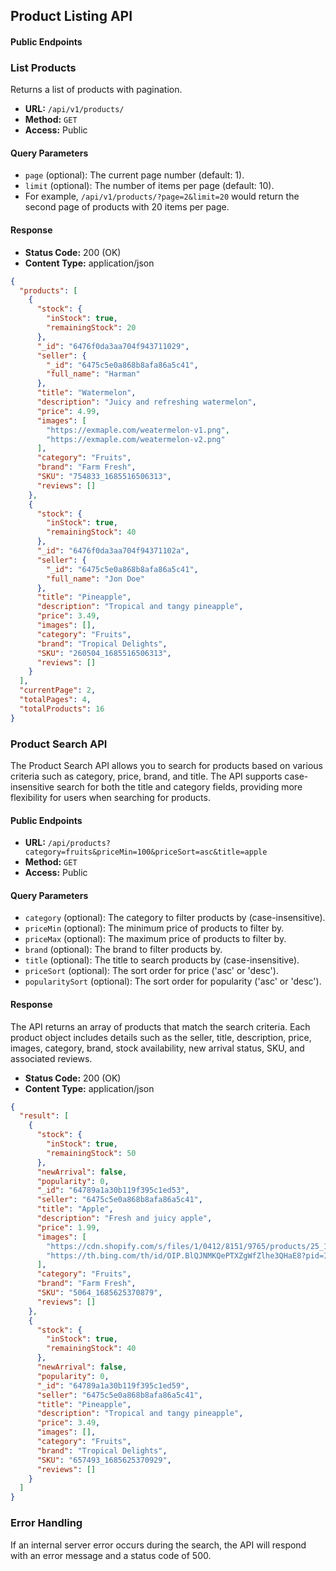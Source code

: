 ## Product Listing API

#### Public Endpoints

### List Products

Returns a list of products with pagination.

- **URL:** `/api/v1/products/`
- **Method:** `GET`
- **Access:** Public

#### Query Parameters

- `page` (optional): The current page number (default: 1).
- `limit` (optional): The number of items per page (default: 10).
- For example, `/api/v1/products/?page=2&limit=20` would return the second page of products with 20 items per page.

#### Response

- **Status Code:** 200 (OK)
- **Content Type:** application/json

```json
{
  "products": [
    {
      "stock": {
        "inStock": true,
        "remainingStock": 20
      },
      "_id": "6476f0da3aa704f943711029",
      "seller": {
        "_id": "6475c5e0a868b8afa86a5c41",
        "full_name": "Harman"
      },
      "title": "Watermelon",
      "description": "Juicy and refreshing watermelon",
      "price": 4.99,
      "images": [
        "https://exmaple.com/weatermelon-v1.png",
        "https://exmaple.com/weatermelon-v2.png"
      ],
      "category": "Fruits",
      "brand": "Farm Fresh",
      "SKU": "754833_1685516506313",
      "reviews": []
    },
    {
      "stock": {
        "inStock": true,
        "remainingStock": 40
      },
      "_id": "6476f0da3aa704f94371102a",
      "seller": {
        "_id": "6475c5e0a868b8afa86a5c41",
        "full_name": "Jon Doe"
      },
      "title": "Pineapple",
      "description": "Tropical and tangy pineapple",
      "price": 3.49,
      "images": [],
      "category": "Fruits",
      "brand": "Tropical Delights",
      "SKU": "260504_1685516506313",
      "reviews": []
    }
  ],
  "currentPage": 2,
  "totalPages": 4,
  "totalProducts": 16
}
```

### Product Search API

The Product Search API allows you to search for products based on various criteria such as category, price, brand, and title. The API supports case-insensitive search for both the title and category fields, providing more flexibility for users when searching for products.

#### Public Endpoints

- **URL:** `/api/products?category=fruits&priceMin=100&priceSort=asc&title=apple`
- **Method:** `GET`
- **Access:** Public

#### Query Parameters

- `category` (optional): The category to filter products by (case-insensitive).
- `priceMin` (optional): The minimum price of products to filter by.
- `priceMax` (optional): The maximum price of products to filter by.
- `brand` (optional): The brand to filter products by.
- `title` (optional): The title to search products by (case-insensitive).
- `priceSort` (optional): The sort order for price ('asc' or 'desc').
- `popularitySort` (optional): The sort order for popularity ('asc' or 'desc').

#### Response

The API returns an array of products that match the search criteria. Each product object includes details such as the seller, title, description, price, images, category, brand, stock availability, new arrival status, SKU, and associated reviews.

- **Status Code:** 200 (OK)
- **Content Type:** application/json

```json
{
  "result": [
    {
      "stock": {
        "inStock": true,
        "remainingStock": 50
      },
      "newArrival": false,
      "popularity": 0,
      "_id": "64789a1a30b119f395c1ed53",
      "seller": "6475c5e0a868b8afa86a5c41",
      "title": "Apple",
      "description": "Fresh and juicy apple",
      "price": 1.99,
      "images": [
        "https://cdn.shopify.com/s/files/1/0412/8151/9765/products/25_1080x.jpg?v=1660816037",
        "https://th.bing.com/th/id/OIP.BlQJNMKQePTXZgWfZlhe3QHaE8?pid=ImgDet&rs=1"
      ],
      "category": "Fruits",
      "brand": "Farm Fresh",
      "SKU": "5064_1685625370879",
      "reviews": []
    },
    {
      "stock": {
        "inStock": true,
        "remainingStock": 40
      },
      "newArrival": false,
      "popularity": 0,
      "_id": "64789a1a30b119f395c1ed59",
      "seller": "6475c5e0a868b8afa86a5c41",
      "title": "Pineapple",
      "description": "Tropical and tangy pineapple",
      "price": 3.49,
      "images": [],
      "category": "Fruits",
      "brand": "Tropical Delights",
      "SKU": "657493_1685625370929",
      "reviews": []
    }
  ]
}
```

### Error Handling

If an internal server error occurs during the search, the API will respond with an error message and a status code of 500.
